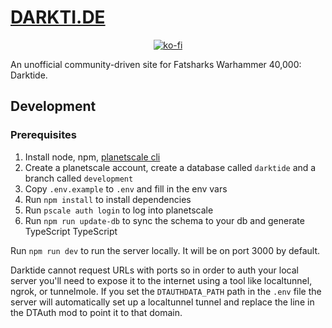 # [DARKTI.DE](https://darkti.de/)

<p align="center">
	<a href="https://ko-fi.com/P5P44MNYZ"><img alt="ko-fi" src="https://ko-fi.com/img/githubbutton_sm.svg" /></a>
</p>

An unofficial community-driven site for Fatsharks Warhammer 40,000: Darktide.

## Development

### Prerequisites

1. Install node, npm, [planetscale cli](https://planetscale.com/features/cli)
2. Create a planetscale account, create a database called `darktide` and a branch called `development`
3. Copy `.env.example` to `.env` and fill in the env vars
4. Run `npm install` to install dependencies
5. Run `pscale auth login` to log into planetscale
6. Run `npm run update-db` to sync the schema to your db and generate TypeScript TypeScript

Run `npm run dev` to run the server locally. It will be on port 3000 by default.

Darktide cannot request URLs with ports so in order to auth your local server you'll need to expose it to the internet using a tool like localtunnel, ngrok, or tunnelmole. If you set the `DTAUTHDATA_PATH` path in the `.env` file the server will automatically set up a localtunnel tunnel and replace the line in the DTAuth mod to point it to that domain.
